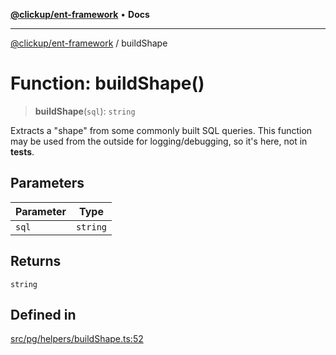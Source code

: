 [**@clickup/ent-framework**](../README.md) • **Docs**

***

[@clickup/ent-framework](../globals.md) / buildShape

# Function: buildShape()

> **buildShape**(`sql`): `string`

Extracts a "shape" from some commonly built SQL queries. This function may be
used from the outside for logging/debugging, so it's here, not in __tests__.

## Parameters

| Parameter | Type |
| ------ | ------ |
| `sql` | `string` |

## Returns

`string`

## Defined in

[src/pg/helpers/buildShape.ts:52](https://github.com/clickup/ent-framework/blob/master/src/pg/helpers/buildShape.ts#L52)
